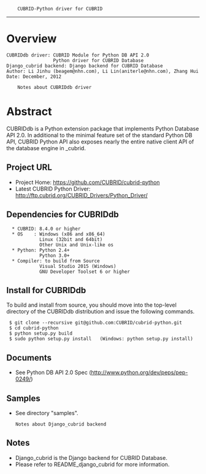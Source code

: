         CUBRID-Python driver for CUBRID
------------------------------------------------------------------------------------------

Overview
========
```
CUBRIDdb driver: CUBRID Module for Python DB API 2.0
                 Python driver for CUBRID Database
Django_cubrid backend: Django backend for CUBRID Database
Author: Li Jinhu (beagem@nhn.com), Li Lin(aniterle@nhn.com), Zhang Hui
Date: December, 2012
```

        Notes about CUBRIDdb driver

Abstract
========
  CUBRIDdb is a Python extension package that implements Python Database API 2.0.
  In additional to the minimal feature set of the standard Python DB API, 
  CUBRID Python API also exposes nearly the entire native client API of the 
  database engine in _cubrid.


Project URL
-----------
  * Project Home: https://github.com/CUBRID/cubrid-python
  * Latest CUBRID Python Driver: http://ftp.cubrid.org/CUBRID_Drivers/Python_Driver/

Dependencies for CUBRIDdb
-------------------------
```
  * CUBRID: 8.4.0 or higher
  * OS    : Windows (x86 and x86_64)
            Linux (32bit and 64bit)
            Other Unix and Unix-like os
  * Python: Python 2.4+
            Python 3.0+
  * Compiler: to build from Source
            Visual Studio 2015 (Windows)
            GNU Developer Toolset 6 or higher
```

Install for CUBRIDdb
--------------------
  To build and install from source, you should move into the top-level directory 
  of the CUBRIDdb distribution and issue the following commands.
 ``` 
  $ git clone --recursive git@github.com:CUBRID/cubrid-python.git
  $ cd cubrid-python
  $ python setup.py build
  $ sudo python setup.py install   (Windows: python setup.py install)
```
Documents
---------
  * See Python DB API 2.0 Spec (http://www.python.org/dev/peps/pep-0249/)
 
Samples
-------
  * See directory "samples".


        Notes about Django_cubrid backend

Notes
-----
 * Django_cubrid is the Django backend for CUBRID Database.
 * Please refer to README_django_cubrid for more information.
